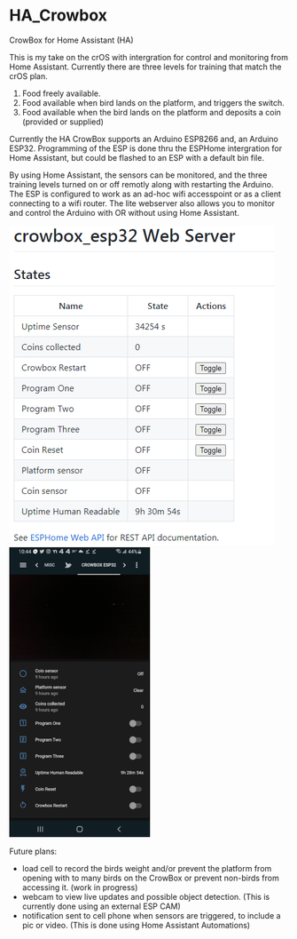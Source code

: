 # HA_Crowbox
CrowBox for Home Assistant (HA)

This is my take on the crOS with intergration for control and monitoring from Home Assistant.
Currently there are three levels for training that match the crOS plan.
  1. Food freely available.
  2. Food available when bird lands on the platform, and triggers the switch.
  3. Food available when the bird lands on the platform and deposits a coin (provided or supplied)

Currently the HA CrowBox supports an Arduino ESP8266 and, an Arduino ESP32. Programming of the ESP is done thru the ESPHome intergration for Home Assistant, but could be flashed to an ESP with a default bin file.

By using Home Assistant, the sensors can be monitored, and the three training levels turned on or off remotly along with restarting the Arduino. The ESP is configured to work as an ad-hoc wifi accesspoint or as a client connecting to a wifi router. The lite webserver also allows you to monitor and control the Arduino with OR without using Home Assistant.

![webserver](./media/webserver-v2.PNG)
![pic](./media/Screenshot_20210420-224455_Home%20Assistant.png)

Future plans:
  - load cell to record the birds weight and/or prevent the platform from opening with to many birds on the CrowBox or prevent non-birds from accessing it. (work in progress)
  - webcam to view live updates and possible object detection. (This is currently done using an external ESP CAM)
  - notification sent to cell phone when sensors are triggered, to include a pic or video. (This is done using Home Assistant Automations)
  


